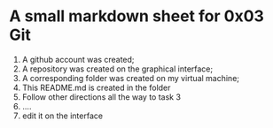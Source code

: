 # A small markdown sheet for 0x03 Git

1. A github account was created;
2. A repository was created on the graphical interface;
3. A corresponding folder was created on my virtual machine;
4. This README.md is created in the folder
5. Follow other directions all the way to task 3
6. ....
7. edit it on the interface

